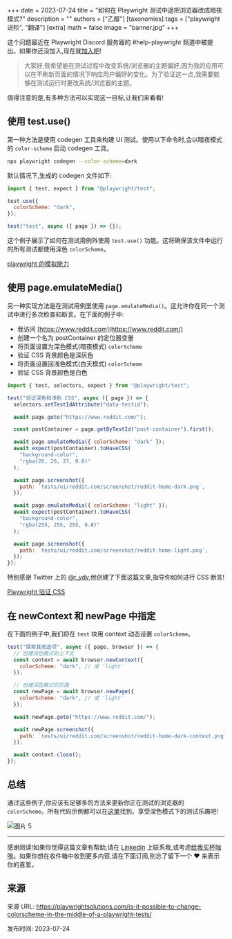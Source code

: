 +++
date = 2023-07-24
title = "如何在 Playwright 测试中途把浏览器改成暗夜模式?"
description = ""
authors = ["乙醇"]
[taxonomies]
tags = ["playwright进阶", "翻译"]
[extra]
math = false
image = "banner.jpg"
+++

这个问题最近在 Playwright Discord 服务器的 #help-playwright 频道中被提出。如果你还没加入,现在就[加入吧](https://discord.gg/playwright-807756831384403968)!

> 大家好,我希望能在测试过程中改变系统/浏览器的主题偏好,因为我的应用可以在不刷新页面的情况下响应用户偏好的变化。为了验证这一点,我需要能够在测试运行时更改系统/浏览器的主题。

值得注意的是,有多种方法可以实现这一目标,让我们来看看!

## 使用 test.use()

第一种方法是使用 codegen 工具来构建 UI 测试。使用以下命令时,会以暗夜模式的 `color-scheme` 启动 codegen 工具。

```bash
npx playwright codegen --color-scheme=dark
```

默认情况下,生成的 codegen 文件如下:

```javascript
import { test, expect } from "@playwright/test";

test.use({
  colorScheme: "dark",
});

test("test", async ({ page }) => {});
```

这个例子展示了如何在测试用例外使用 `test.use()` 功能。这将确保该文件中运行的所有测试都使用深色 `colorScheme`。

[playwright 的模拟能力](https://playwright.dev/docs/emulation#color-scheme-and-media)

## 使用 page.emulateMedia()

另一种实现方法是在测试用例里使用 `page.emulateMedia()`。这允许你在同一个测试中进行多次检查和断言。在下面的例子中:

- 我访问 [https://www.reddit.com](https://www.reddit.com/)
- 创建一个名为 postContainer 的定位器变量
- 将页面设置为深色模式(暗夜模式) `colorScheme`
- 验证 CSS 背景颜色是深灰色
- 将页面设置回浅色模式(白天模式) `colorScheme`
- 验证 CSS 背景颜色是白色

```javascript
import { test, selectors, expect } from "@playwright/test";

test("验证深色和浅色 CSS", async ({ page }) => {
  selectors.setTestIdAttribute("data-testid");

  await page.goto("https://www.reddit.com/");

  const postContainer = page.getByTestId("post-container").first();

  await page.emulateMedia({ colorScheme: "dark" });
  await expect(postContainer).toHaveCSS(
    "background-color",
    "rgba(26, 26, 27, 0.8)"
  );

  await page.screenshot({
    path: `tests/ui/reddit.com/screenshot/reddit-home-dark.png`,
  });

  await page.emulateMedia({ colorScheme: "light" });
  await expect(postContainer).toHaveCSS(
    "background-color",
    "rgba(255, 255, 255, 0.8)"
  );

  await page.screenshot({
    path: `tests/ui/reddit.com/screenshot/reddit-home-light.png`,
  });
});
```

特别感谢 Twitter 上的 [@r_ydv](https://twitter.com/r_ydv?ref_src=twsrc%5Etfw%7Ctwcamp%5Eembeddedtimeline%7Ctwterm%5Escreen-name%3Ar_ydv%7Ctwcon%5Es2),他创建了下面这篇文章,指导你如何进行 CSS 断言!

[Playwright 验证 CSS](https://testerops.com/playwright-and-css-validation/)

## 在 newContext 和 newPage 中指定

在下面的例子中,我们将在 `test` 块用 context 动态设置 `colorScheme`。

```javascript
test("探索其他选项", async ({ page, browser }) => {
  // 创建深色模式的上下文
  const context = await browser.newContext({
    colorScheme: "dark", // 或 'light'
  });

  // 创建深色模式的页面
  const newPage = await browser.newPage({
    colorScheme: "dark", // 或 'light'
  });

  await newPage.goto("https://www.reddit.com/");

  await newPage.screenshot({
    path: `tests/ui/reddit.com/screenshot/reddit-home-dark-context.png`,
  });

  await context.close();
});
```

## 总结

通过这些例子,你应该有足够多的方法来更新你正在测试的浏览器的 `colorScheme`。所有代码示例都可以在[这里](https://github.com/BMayhew/playwright-demo/tree/master/tests/ui/reddit.com)找到。享受深色模式下的测试乐趣吧!

![图片 5](https://playwrightsolutions.com/content/images/2023/07/image-12.png)

---

感谢阅读!如果你觉得这篇文章有帮助,请在 [LinkedIn](https://www.linkedin.com/mynetwork/discovery-see-all/?usecase=PEOPLE_FOLLOWS&followMember=butchmayhew) 上联系我,或考虑[给我买杯咖啡](https://ko-fi.com/butchmayhew)。如果你想在收件箱中收到更多内容,请在下面订阅,别忘了留下一个 ❤️ 来表示你的喜爱。

## 来源

来源 URL: https://playwrightsolutions.com/is-it-possible-to-change-colorscheme-in-the-middle-of-a-playwright-tests/

发布时间: 2023-07-24
